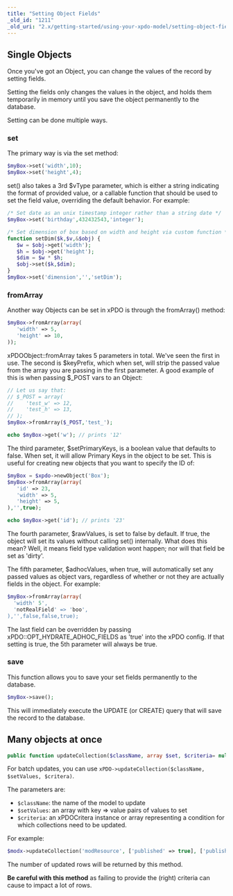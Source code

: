 ```yaml
---
title: "Setting Object Fields"
_old_id: "1211"
_old_uri: "2.x/getting-started/using-your-xpdo-model/setting-object-fields"
---
```


## Single Objects

Once you've got an Object, you can change the values of the record by setting fields.

Setting the fields only changes the values in the object, and holds them temporarily in memory until you save the object permanently to the database.

Setting can be done multiple ways.

### set

The primary way is via the set method:

``` php 
$myBox->set('width',10);
$myBox->set('height',4);
```

set() also takes a 3rd $vType parameter, which is either a string indicating the format of provided value, or a callable function that should be used to set the field value, overriding the default behavior. For example:

``` php 
/* Set date as an unix timestamp integer rather than a string date */
$myBox->set('birthday',432432543,'integer');

/* Set dimension of box based on width and height via custom function */
function setDim($k,$v,&$obj) {
   $w = $obj->get('width');
   $h = $obj->get('height');
   $dim = $w * $h;
   $obj->set($k,$dim);
}
$myBox->set('dimension','','setDim');
```

### fromArray

Another way Objects can be set in xPDO is through the fromArray() method:

``` php 
$myBox->fromArray(array(
   'width' => 5,
   'height' => 10,
));
```

xPDOObject::fromArray takes 5 parameters in total. We've seen the first in use. The second is $keyPrefix, which when set, will strip the passed value from the array you are passing in the first parameter. A good example of this is when passing $\_POST vars to an Object:

``` php 
// Let us say that:
// $_POST = array(
//    'test_w' => 12,
//    'test_h' => 13,
// );
$myBox->fromArray($_POST,'test_');

echo $myBox->get('w'); // prints '12'
```

The third parameter, $setPrimaryKeys, is a boolean value that defaults to false. When set, it will allow Primary Keys in the object to be set. This is useful for creating new objects that you want to specify the ID of:

``` php 
$myBox = $xpdo->newObject('Box');
$myBox->fromArray(array(
   'id' => 23,
   'width' => 5,
   'height' => 5,
),'',true);

echo $myBox->get('id'); // prints '23'
```

The fourth parameter, $rawValues, is set to false by default. If true, the object will set its values without calling set() internally. What does this mean? Well, it means field type validation wont happen; nor will that field be set as 'dirty'.

The fifth parameter, $adhocValues, when true, will automatically set any passed values as object vars, regardless of whether or not they are actually fields in the object. For example:

``` php 
$myBox->fromArray(array(
  'width' 5',
  'notRealField' => 'boo',
),'',false,false,true);
```

The last field can be overridden by passing xPDO::OPT\_HYDRATE\_ADHOC\_FIELDS as 'true' into the xPDO config. If that setting is true, the 5th parameter will always be true.

### save

This function allows you to save your set fields permanently to the database.

``` php 
$myBox->save();
```

This will immediately execute the UPDATE (or CREATE) query that will save the record to the database.

## Many objects at once
``` php 
public function updateCollection($className, array $set, $criteria= null) {
```

For batch updates, you can use `xPDO->updateCollection($className, $setValues, $critera)`. 

The parameters are:

- `$className`: the name of the model to update
- `$setValues`: an array with key => value pairs of values to set
- `$criteria`: an xPDOCritera instance or array representing a condition for which collections need to be updated.

For example:

````php
$modx->updateCollection('modResource', ['published' => true], ['published' => false]);
````

The number of updated rows will be returned by this method.

**Be careful with this method** as failing to provide the (right) criteria can cause to impact a lot of rows.
